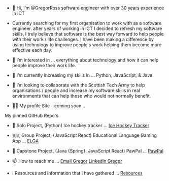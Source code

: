 - 👋 Hi, I’m @GregorRoss
      software engineer with over 30 years experience in ICT

 - Currently searching for my first organisation to work with as a software engineer.
      after years of working in ICT I decided to refresh my software skills, I truly believe that software is the best way forward         to help people with their work / life challenges. I have been making a difference by using technology to improve people's work        helping them become more effective each day. 
  
- 👀 I’m interested in ...
      everything about technology and how it can help people improve their work life.
  
- 🌱 I’m currently increasing my skills in ...
      Python, JavaScript,  & Java
  
- 💞️ I’m looking to collaborate with the Scottish Tech Army to help organisations / people and increase my software skills in real         environments that can help those who would not normally benefit.


- 🧑‍💻 My profile Site - coming soon...

My pinned GitHub Repo's
- 🏒 Solo Project, (Python) Ice hockey tracker ...
  [Ice Hockey Tracker](https://github.com/GregorRoss/Ice_Hockey_Tracker)
- 🇪🇸 Group Project, (JavaScript React) Educational Language Gaming App ...
  [ELGA](https://github.com/GregorRoss/ELGA)
- 🐶 Capstone Project, (Java {Spring}, JavaScript React) PawPal ...
  [PawPal](https://github.com/Procyonax/PawPal)

  
- 📫 How to reach me ...
  [Email Gregor](mailto:gregor.home@btinternet.com)
  [Linkedin Gregor](https://www.linkedin.com/in/gregor-ross)

- ℹ️ Resources and information that I have gathered ...
  [Resources](https://github.com/GregorRoss/Resources)
